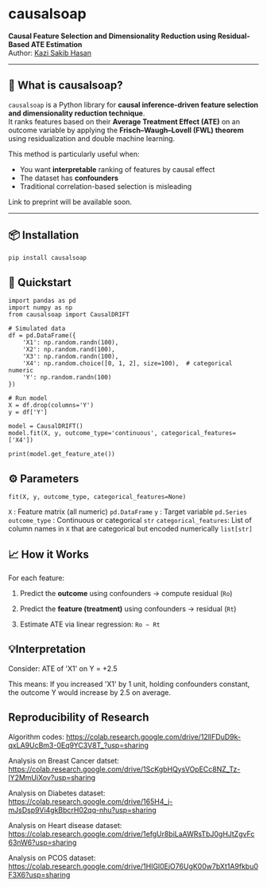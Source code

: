 # causalsoap

**Causal Feature Selection and Dimensionality Reduction using Residual-Based ATE Estimation**  
Author: [Kazi Sakib Hasan](mailto:simanto.alt@gmail.com)

---

## 🔰 What is causalsoap?

`causalsoap` is a Python library for **causal inference-driven feature selection and dimensionality reduction technique**.  
It ranks features based on their **Average Treatment Effect (ATE)** on an outcome variable by applying the **Frisch–Waugh–Lovell (FWL) theorem** using residualization and double machine learning.

This method is particularly useful when:
- You want **interpretable** ranking of features by causal effect
- The dataset has **confounders**
- Traditional correlation-based selection is misleading

Link to preprint will be available soon. 

---

## 📦 Installation

```bash
pip install causalsoap
```
## 🚀 Quickstart 
```
import pandas as pd
import numpy as np
from causalsoap import CausalDRIFT

# Simulated data
df = pd.DataFrame({
    'X1': np.random.randn(100),
    'X2': np.random.rand(100),
    'X3': np.random.randn(100),
    'X4': np.random.choice([0, 1, 2], size=100),  # categorical numeric
    'Y': np.random.randn(100)
})

# Run model
X = df.drop(columns='Y')
y = df['Y']

model = CausalDRIFT()
model.fit(X, y, outcome_type='continuous', categorical_features=['X4'])

print(model.get_feature_ate())
```
## ⚙️ Parameters
```
fit(X, y, outcome_type, categorical_features=None) 
```
`X` : Feature matrix (all numeric) `pd.DataFrame`
`y` : Target variable `pd.Series`
`outcome_type` : Continuous or categorical `str`
`categorical_features`: List of column names in `X` that are categorical but encoded numerically `list[str]`

## 📈 How it Works

For each feature:

1.  Predict the **outcome** using confounders → compute residual (`Ro`)
    
2.  Predict the **feature (treatment)** using confounders → residual (`Rt`)
    
3.  Estimate ATE via linear regression: `Ro ~ Rt`

## 💡Interpretation 

Consider: ATE of 'X1' on Y = +2.5 

This means: 
If you increased 'X1' by 1 unit, holding confounders constant,
the outcome Y would increase by 2.5 on average. 

## Reproducibility of Research 
Algorithm codes: https://colab.research.google.com/drive/12lIFDuD9k-qxLA9UcBm3-0Eq9YC3V8T_?usp=sharing  

Analysis on Breast Cancer datset: https://colab.research.google.com/drive/1ScKgbHQysVOpECc8NZ_Tz-lY2MmUiXov?usp=sharing 

Analysis on Diabetes dataset: https://colab.research.google.com/drive/165H4_j-mJsDsp9Vi4gkBbcrH02qq-nhu?usp=sharing 

Analysis on Heart disease dataset: https://colab.research.google.com/drive/1efgUr8biLaAWRsTbJ0gHJtZgvFc63nW6?usp=sharing  

Analysis on PCOS dataset: https://colab.research.google.com/drive/1HIGl0EjO76UgK00w7bXt1A9fkbu0F3X6?usp=sharing 

